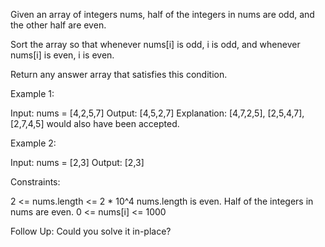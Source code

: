 Given an array of integers nums, half of the integers in nums are odd, and
the other half are even.

Sort the array so that whenever nums[i] is odd, i is odd, and whenever
nums[i] is even, i is even.

Return any answer array that satisfies this condition.


Example 1:


Input: nums = [4,2,5,7]
Output: [4,5,2,7]
Explanation: [4,7,2,5], [2,5,4,7], [2,7,4,5] would also have been accepted.


Example 2:


Input: nums = [2,3]
Output: [2,3]



Constraints:


2 <= nums.length <= 2 * 10^4
nums.length is even.
Half of the integers in nums are even.
0 <= nums[i] <= 1000



Follow Up: Could you solve it in-place?



